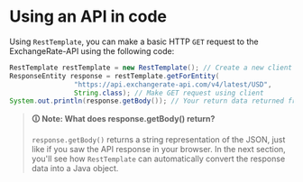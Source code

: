 # Using an API in code

Using `RestTemplate`, you can make a basic HTTP `GET` request to the ExchangeRate-API using the following code:

```java
RestTemplate restTemplate = new RestTemplate(); // Create a new client
ResponseEntity response = restTemplate.getForEntity(
                "https://api.exchangerate-api.com/v4/latest/USD",
                String.class); // Make GET request using client
System.out.println(response.getBody()); // Your return data returned from .getBody()
```

>**🛈 Note: What does response.getBody() return?**
>
>`response.getBody()` returns a string representation of the JSON, just like if you saw the API response in your browser. In the next section, you'll see how `RestTemplate` can automatically convert the response data into a Java object.